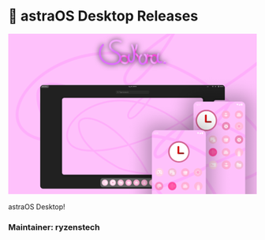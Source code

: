 # 🌸 astraOS Desktop Releases
![SakuraOS AD Banner](https://github.com/sakuraosteam/SakuraOS-Releases/blob/main/Banner_test.png?raw=true)

astraOS Desktop!

### Maintainer: ryzenstech
